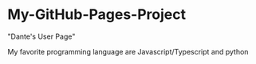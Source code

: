 # My-GitHub-Pages-Project

"Dante's User Page"

My favorite programming language are Javascript/Typescript and python
